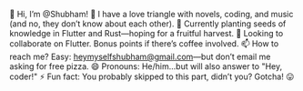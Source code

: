 👋 Hi, I’m @Shubham!
👀 I have a love triangle with novels, coding, and music (and no, they don’t know about each other).
🌱 Currently planting seeds of knowledge in Flutter and Rust—hoping for a fruitful harvest.
💞️ Looking to collaborate on Flutter. Bonus points if there’s coffee involved.
📫 How to reach me? Easy: heymyselfshubham@gmail.com—but don’t email me asking for free pizza.
😄 Pronouns: He/him...but will also answer to "Hey, coder!"
⚡ Fun fact: You probably skipped to this part, didn’t you? Gotcha! 😛

<!---
thshubham/thshubham is a ✨ special ✨ repository because its `README.md` (this file) appears on your GitHub profile.
You can click the Preview link to take a look at your changes.
--->
